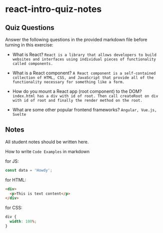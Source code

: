 # react-intro-quiz-notes

## Quiz Questions

Answer the following questions in the provided markdown file before turning in this exercise:

- What is React?
  `React is a library that allows developers to build websites and interfaces using individual pieces of functionality called components.`

- What is a React component?
  `A React component is a self-contained collection of HTML, CSS, and JavaScript that provide all of the functionality necessary for something like a form.`

- How do you mount a React app (root component) to the DOM?
  `index.html has a div with id of root. Then call createRoot on div with id of root and finally the render method on the root.`

- What are some other popular frontend frameworks?
  `Angular, Vue.js, Svelte`

## Notes

All student notes should be written here.

How to write `Code Examples` in markdown

for JS:

```javascript
const data = 'Howdy';
```

for HTML:

```html
<div>
  <p>This is text content</p>
</div>
```

for CSS:

```css
div {
  width: 100%;
}
```
